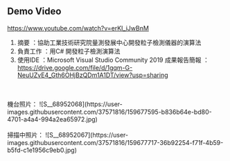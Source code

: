 ## Demo Video
https://www.youtube.com/watch?v=erKI_iJwBnM

1. 摘要      ：協助工業技術研究院量測發展中心開發粒子檢測儀器的演算法
2. 負責工作  ：用C# 開發粒子檢測演算法
3. 使用IDE   ：Microsoft Visual Studio Community 2019
成果報告簡報  ：https://drive.google.com/file/d/1gqm-G-NeuUZvE4_Gth6OHjBzQDm1A1DT/view?usp=sharing
<br>
<br>
機台照片：
![S__68952068](https://user-images.githubusercontent.com/37571816/159677595-b836b64e-bd80-4701-a4a4-994a2ea65972.jpg)
<br>
<br>
掃描中照片：
![S__68952067](https://user-images.githubusercontent.com/37571816/159677717-36b92254-f71f-4b59-b5fd-c1e1956c9eb0.jpg)
